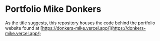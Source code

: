 # Portfolio Mike Donkers

As the title suggests, this repository houses the code behind the portfolio
website found at [https://donkers-mike.vercel.app/](https://donkers-mike.vercel.app/)
